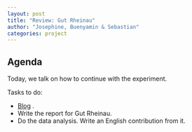 ```yaml
---
layout: post
title: "Review: Gut Rheinau"
author: "Josephine, Buenyamin & Sebastian"
categories: project
---
```


## Agenda

Today, we talk on how to continue with the experiment.

Tasks to do:

- [Blog](https://seduerr91.github.io//blog/eurythmics) .
- Write the report for Gut Rheinau.
- Do the data analysis. Write an English contribution from it.
